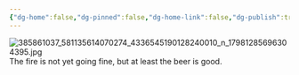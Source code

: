 ```yaml
---
{"dg-home":false,"dg-pinned":false,"dg-home-link":false,"dg-publish":true,"tags":["dgblip"],"disabled rules":["yaml-title","yaml-title-alias","file-name-heading"],"title":"philipp on instagram @ 2023-10-03","created-date":"2023-10-03T15:00:00","updated-date":"2025-05-02T17:43:08","dg-path":"blips/17981285696304395.md","permalink":"/blips/17981285696304395/","dgPassFrontmatter":true}
---
```



![385861037_581135614070274_4336545190128240010_n_17981285696304395.jpg](/img/user/attachments/385861037_581135614070274_4336545190128240010_n_17981285696304395.jpg)
The fire is not yet going fine, but at least the beer is good.



